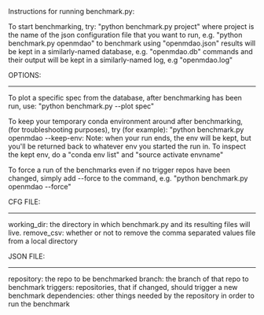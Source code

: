 Instructions for running benchmark.py:


To start benchmarking, try:
"python benchmark.py project"
where project is the name of the json configuration file that you want to run, e.g.
"python benchmark.py openmdao" to benchmark using "openmdao.json"
results will be kept in a similarly-named database, e.g. "openmdao.db"
commands and their output will be kept in a similarly-named log, e.g "openmdao.log"


OPTIONS:
________

To plot a specific spec from the database, after benchmarking has been run, use:
"python benchmark.py --plot spec"

To keep your temporary conda environment around after benchmarking,
(for troubleshooting purposes), try (for example):
"python benchmark.py openmdao --keep-env:
Note: when your run ends, the env will be kept, but you'll be returned back
to whatever env you started the run in.
To inspect the kept env, do a "conda env list"
and "source activate envname"

To force a run of the benchmarks even if no trigger repos have been changed,
simply add --force to the command, e.g. "python benchmark.py openmdao --force"


CFG FILE:
_________
working_dir:  the directory in which benchmark.py and its resulting files will live.
remove_csv:  whether or not to remove the comma separated values file from a local directory


JSON FILE:
__________
repository:  the repo to be benchmarked
branch:  the branch of that repo to benchmark
triggers:  repositories, that if changed, should trigger a new benchmark
dependencies:  other things needed by the repository in order to run the benchmark
